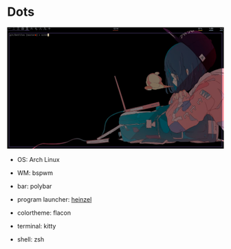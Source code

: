 # Dots 

![](screen.png)

- OS: Arch Linux
- WM: bspwm

- bar: polybar
- program launcher: [heinzel](https://github.com/flusq/Heinzel) 
- colortheme: flacon
- terminal: kitty
- shell: zsh

